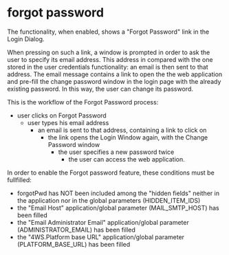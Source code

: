 # forgot password

The functionality, when enabled, shows a "Forgot Password" link in the Login Dialog.

When pressing on such a link, a window is prompted in order to ask the user to specify its email address. This address in compared with the one stored in the user credentials functionality: an email is then sent to that address. The email message contains a link to open the the web application and pre-fill the change password window in the login page with the already existing password. In this way, the user can change its password.

This is the workflow of the Forgot Password process:

* user clicks on Forgot Password 
  * user types his email address 
    * an email is sent to that address, containing a link to click on
      * the link opens the Login Window again, with the Change Password window
        * the user specifies a new password twice
          * the user can access the web application.

In order to enable the Forgot password feature, these conditions must be fullfilled:

* forgotPwd has NOT been included among the "hidden fields" neither in the application nor in the global parameters \(HIDDEN\_ITEM\_IDS\)
* the "Email Host" application/global parameter \(MAIL\_SMTP\_HOST\) has been filled
* the "Email Administrator Email" application/global parameter \(ADMINISTRATOR\_EMAIL\) has been filled
* the "4WS.Platform base URL" application/global parameter \(PLATFORM\_BASE\_URL\) has been filled

